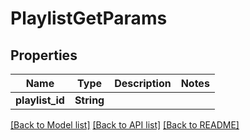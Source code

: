 # PlaylistGetParams

## Properties

Name | Type | Description | Notes
------------ | ------------- | ------------- | -------------
**playlist_id** | **String** |  | 

[[Back to Model list]](../README.md#documentation-for-models) [[Back to API list]](../README.md#documentation-for-api-endpoints) [[Back to README]](../README.md)


